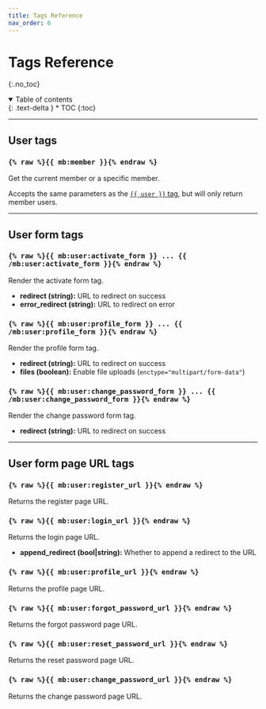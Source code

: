 ```yaml
---
title: Tags Reference
nav_order: 6
---
```


# Tags Reference
{:.no_toc}

<details open markdown="block">
  <summary>
      Table of contents
  </summary>
  {: .text-delta }
* TOC
{:toc}
</details>

---

## User tags

### `{% raw %}{{ mb:member }}{% endraw %}`

Get the current member or a specific member.

Accepts the same parameters as the [`{{ user }}` tag](https://statamic.dev/tags/user-profile), but will only return member users.

---

## User form tags

### `{% raw %}{{ mb:user:activate_form }} ... {{ /mb:user:activate_form }}{% endraw %}`

Render the activate form tag.

* **redirect (string):** URL to redirect on success
* **error_redirect (string):** URL to redirect on error

### `{% raw %}{{ mb:user:profile_form }} ... {{ /mb:user:profile_form }}{% endraw %}`

Render the profile form tag.

* **redirect (string):** URL to redirect on success
* **files (boolean):** Enable file uploads (`enctype="multipart/form-data"`)

### `{% raw %}{{ mb:user:change_password_form }} ... {{ /mb:user:change_password_form }}{% endraw %}`

Render the change password form tag.

* **redirect (string):** URL to redirect on success

---

## User form page URL tags

### `{% raw %}{{ mb:user:register_url }}{% endraw %}`

Returns the register page URL.

### `{% raw %}{{ mb:user:login_url }}{% endraw %}`

Returns the login page URL.

* **append_redirect (bool\|string):** Whether to append a redirect to the URL

### `{% raw %}{{ mb:user:profile_url }}{% endraw %}`

Returns the profile page URL.

### `{% raw %}{{ mb:user:forgot_password_url }}{% endraw %}`

Returns the forgot password page URL.

### `{% raw %}{{ mb:user:reset_password_url }}{% endraw %}`

Returns the reset password page URL.

### `{% raw %}{{ mb:user:change_password_url }}{% endraw %}`

Returns the change password page URL.